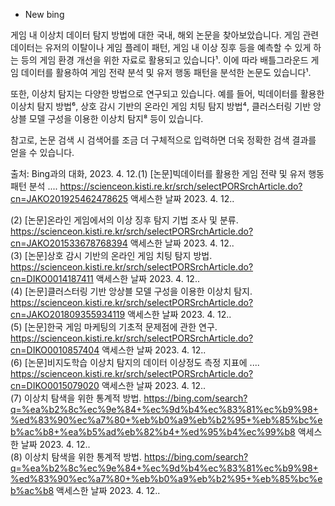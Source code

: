 - New bing

게임 내 이상치 데이터 탐지 방법에 대한 국내, 해외 논문을 찾아보았습니다. 게임 관련 데이터는 유저의 이탈이나 게임 플레이 패턴, 게임 내 이상 징후 등을 예측할 수 있게 하는 등의 게임 환경 개선을 위한 자료로 활용되고 있습니다¹. 이에 따라 배틀그라운드 게임 데이터를 활용하여 게임 전략 분석 및 유저 행동 패턴을 분석한 논문도 있습니다¹. 


또한, 이상치 탐지는 다양한 방법으로 연구되고 있습니다. 예를 들어, 빅데이터를 활용한 이상치 탐지 방법⁶, 상호 감시 기반의 온라인 게임 치팅 탐지 방법⁴, 클러스터링 기반 앙상블 모델 구성을 이용한 이상치 탐지⁸ 등이 있습니다.


참고로, 논문 검색 시 검색어를 조금 더 구체적으로 입력하면 더욱 정확한 검색 결과를 얻을 수 있습니다.


출처: Bing과의 대화, 2023. 4. 12.(1) [논문]빅데이터를 활용한 게임 전략 및 유저 행동 패턴 분석 .... https://scienceon.kisti.re.kr/srch/selectPORSrchArticle.do?cn=JAKO201925462478625 액세스한 날짜 2023. 4. 12..

(2) [논문]온라인 게임에서의 이상 징후 탐지 기법 조사 및 분류. https://scienceon.kisti.re.kr/srch/selectPORSrchArticle.do?cn=JAKO201533678768394 액세스한 날짜 2023. 4. 12..  
(3) [논문]상호 감시 기반의 온라인 게임 치팅 탐지 방법. https://scienceon.kisti.re.kr/srch/selectPORSrchArticle.do?cn=DIKO0014187411 액세스한 날짜 2023. 4. 12..  
(4) [논문]클러스터링 기반 앙상블 모델 구성을 이용한 이상치 탐지. https://scienceon.kisti.re.kr/srch/selectPORSrchArticle.do?cn=JAKO201809355934119 액세스한 날짜 2023. 4. 12..  
(5) [논문]한국 게임 마케팅의 기초적 문제점에 관한 연구. https://scienceon.kisti.re.kr/srch/selectPORSrchArticle.do?cn=DIKO0010857404 액세스한 날짜 2023. 4. 12..  
(6) [논문]비지도학습 이상치 탐지의 데이터 이상정도 측정 지표에 .... https://scienceon.kisti.re.kr/srch/selectPORSrchArticle.do?cn=DIKO0015079020 액세스한 날짜 2023. 4. 12..  
(7) 이상치 탐색을 위한 통계적 방법. https://bing.com/search?q=%ea%b2%8c%ec%9e%84+%ec%9d%b4%ec%83%81%ec%b9%98+%ed%83%90%ec%a7%80+%eb%b0%a9%eb%b2%95+%eb%85%bc%eb%ac%b8+%ea%b5%ad%eb%82%b4+%ed%95%b4%ec%99%b8 액세스한 날짜 2023. 4. 12..  
(8) 이상치 탐색을 위한 통계적 방법. https://bing.com/search?q=%ea%b2%8c%ec%9e%84+%ec%9d%b4%ec%83%81%ec%b9%98+%ed%83%90%ec%a7%80+%eb%b0%a9%eb%b2%95+%eb%85%bc%eb%ac%b8 액세스한 날짜 2023. 4. 12..  
